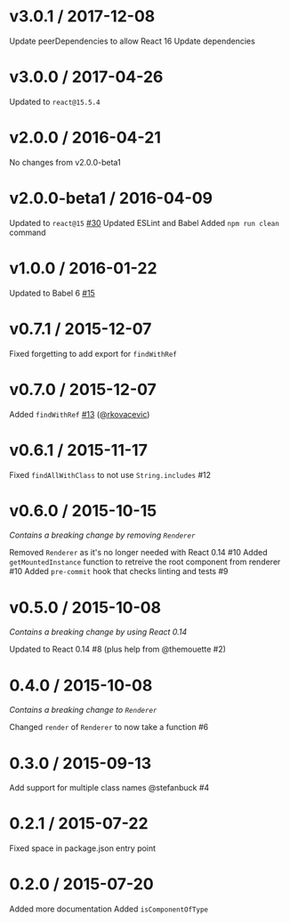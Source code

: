 # v3.0.1 / 2017-12-08

Update peerDependencies to allow React 16
Update dependencies

# v3.0.0 / 2017-04-26

Updated to `react@15.5.4`

# v2.0.0 / 2016-04-21

No changes from v2.0.0-beta1

# v2.0.0-beta1 / 2016-04-09

Updated to `react@15` [#30](https://github.com/sheepsteak/react-shallow-testutils/pull/30)
Updated ESLint and Babel
Added `npm run clean` command

# v1.0.0 / 2016-01-22

Updated to Babel 6 [#15](https://github.com/sheepsteak/react-shallow-testutils/pull/15)

# v0.7.1 / 2015-12-07

Fixed forgetting to add export for `findWithRef`

# v0.7.0 / 2015-12-07

Added `findWithRef` [#13](https://github.com/sheepsteak/react-shallow-testutils/pull/13) ([@rkovacevic](https://github.com/rkovacevic))

# v0.6.1 / 2015-11-17

Fixed `findAllWithClass` to not use `String.includes` #12

# v0.6.0 / 2015-10-15

_Contains a breaking change by removing `Renderer`_

Removed `Renderer` as it's no longer needed with React 0.14 #10
Added `getMountedInstance` function to retreive the root component from renderer #10
Added `pre-commit` hook that checks linting and tests #9

# v0.5.0 / 2015-10-08

_Contains a breaking change by using React 0.14_

Updated to React 0.14 #8 (plus help from @themouette #2)

# 0.4.0 / 2015-10-08

_Contains a breaking change to `Renderer`_

Changed `render` of `Renderer` to now take a function #6

# 0.3.0 / 2015-09-13

Add support for multiple class names @stefanbuck #4

# 0.2.1 / 2015-07-22

Fixed space in package.json entry point

# 0.2.0 / 2015-07-20

Added more documentation
Added `isComponentOfType`
